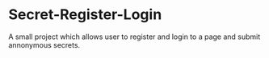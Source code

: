 # Secret-Register-Login
A small project which allows user to register and login to a page and submit annonymous secrets.
